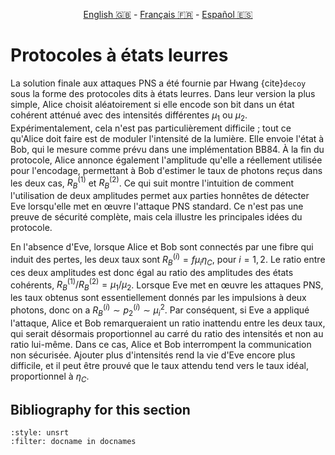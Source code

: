 <p style="text-align: center;">
    <a id="linken" href="../../../../en/content/index.html">English &#x1F1EC;&#x1F1E7;</a> - 
    <a id="linkfr" href="../../../../fr/content/index.html">Français &#x1F1EB;&#x1F1F7;</a> - 
    <a id="linkes" href="../../../../es/content/index.html">Español &#x1F1EA;&#x1F1F8;</a>
</p>
<script>
    currentPage = window.location.href;
    beforeLang = currentPage.slice(0, currentPage.indexOf("content") - 3);
    afterLang = currentPage.slice(currentPage.indexOf("content"));
    document.getElementById("linken").href = beforeLang + "en/" + afterLang;
    document.getElementById("linkfr").href = beforeLang + "fr/" + afterLang;
    document.getElementById("linkes").href = beforeLang + "es/" + afterLang;
</script>




# Protocoles à états leurres

La solution finale aux attaques PNS a été fournie par Hwang {cite}`decoy` sous la forme des protocoles dits à états leurres. Dans leur version la plus simple, Alice choisit aléatoirement si elle encode son bit dans un état cohérent atténué avec des intensités différentes $\mu_1$ ou $\mu_2$. Expérimentalement, cela n'est pas particulièrement difficile ; tout ce qu'Alice doit faire est de moduler l'intensité de la lumière. Elle envoie l'état à Bob, qui le mesure comme prévu dans une implémentation BB84. À la fin du protocole, Alice annonce également l'amplitude qu'elle a réellement utilisée pour l'encodage, permettant à Bob d'estimer le taux de photons reçus dans les deux cas, $R_B^{(1)}$ et $R_B^{(2)}$. Ce qui suit montre l'intuition de comment l'utilisation de deux amplitudes permet aux parties honnêtes de détecter Eve lorsqu'elle met en œuvre l'attaque PNS standard. Ce n'est pas une preuve de sécurité complète, mais cela illustre les principales idées du protocole.

En l'absence d'Eve, lorsque Alice et Bob sont connectés par une fibre qui induit des pertes, les deux taux sont $R_B^{(i)} = f \mu_i \eta_C$, pour $i = 1,2$. Le ratio entre ces deux amplitudes est donc égal au ratio des amplitudes des états cohérents, $R_B^{(1)} / R_B^{(2)} = \mu_1 / \mu_2$. Lorsque Eve met en œuvre les attaques PNS, les taux obtenus sont essentiellement donnés par les impulsions à deux photons, donc on a $R_B^{(i)} \sim p_2^{(i)} \sim \mu_i^2$. Par conséquent, si Eve a appliqué l'attaque, Alice et Bob remarqueraient un ratio inattendu entre les deux taux, qui serait désormais proportionnel au carré du ratio des intensités et non au ratio lui-même. Dans ce cas, Alice et Bob interrompent la communication non sécurisée. Ajouter plus d'intensités rend la vie d'Eve encore plus difficile, et il peut être prouvé que le taux attendu tend vers le taux idéal, proportionnel à $\eta_C$.

## Bibliography for this section
```{bibliography}
:style: unsrt
:filter: docname in docnames
```

